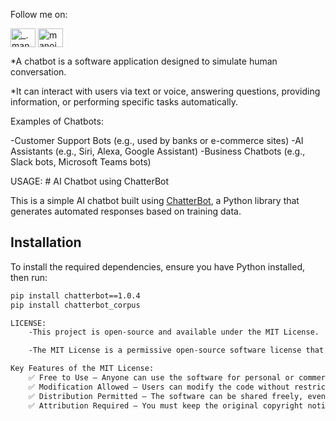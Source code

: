 Follow me on:

<a href="https://instagram.com/_.manoj_.09_" target="blank"><img align="center" src="https://raw.githubusercontent.com/rahuldkjain/github-profile-readme-generator/master/src/images/icons/Social/instagram.svg" alt="_.manoj_.09_" height="30" width="40" /></a>
<a href="https://linkedin.com/in/manoj0902" target="_blank">
  <img align="center" src="https://raw.githubusercontent.com/rahuldkjain/github-profile-readme-generator/master/src/images/icons/Social/linked-in-alt.svg" alt="manoj0902" height="30" width="40" />
</a>


*A chatbot  is a software application designed to simulate human conversation. 

*It can interact with users via text or voice, answering questions, providing information, or performing specific tasks automatically.

Examples of Chatbots:

   -Customer Support Bots (e.g., used by banks or e-commerce sites)
   -AI Assistants (e.g., Siri, Alexa, Google Assistant)
   -Business Chatbots (e.g., Slack bots, Microsoft Teams bots)

USAGE:
    # AI Chatbot using ChatterBot  

This is a simple AI chatbot built using [ChatterBot](https://github.com/gunthercox/ChatterBot), a Python library that generates automated responses based on training data.  

## Installation  

To install the required dependencies, ensure you have Python installed, then run:  

```sh
pip install chatterbot==1.0.4
pip install chatterbot_corpus

LICENSE:
    -This project is open-source and available under the MIT License.

    -The MIT License is a permissive open-source software license that allows developers to use, modify, distribute, and even sell software while requiring them to include the original license and copyright notice.

Key Features of the MIT License:
    ✅ Free to Use – Anyone can use the software for personal or commercial purposes.
    ✅ Modification Allowed – Users can modify the code without restrictions.
    ✅ Distribution Permitted – The software can be shared freely, even in proprietary projects.
    ✅ Attribution Required – You must keep the original copyright notice.
